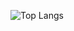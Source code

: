 ![Top Langs](https://github-readme-stats.vercel.app/api/top-langs/?username=anuraghazra&hide=javascript,html,css,Astro)

